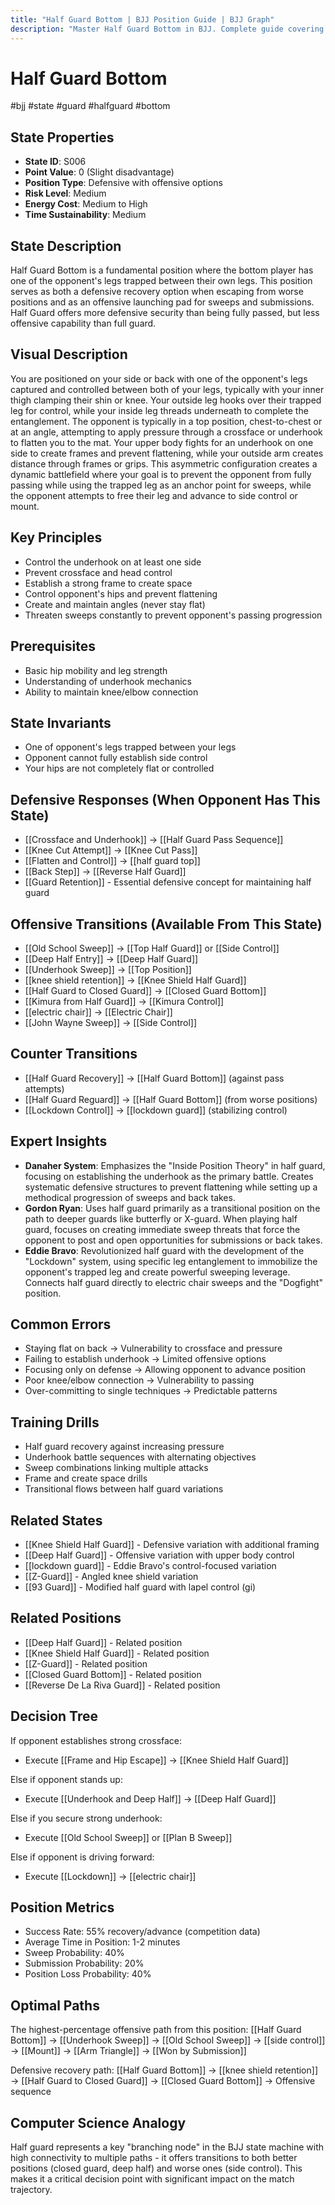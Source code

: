 ```yaml
---
title: "Half Guard Bottom | BJJ Position Guide | BJJ Graph"
description: "Master Half Guard Bottom in BJJ. Complete guide covering setup, control, escapes, and transitions. Success rate: 55%."
---
```




<!-- Schema Markup for SEO -->
<script type="application/ld+json">
{
  "@context": "https://schema.org",
  "@type": "HowTo",
  "name": "How to Use Half Guard Bottom in BJJ",
  "description": "Complete guide to executing techniques and transitions from Half Guard Bottom.",
  "step": [
    {
      "@type": "HowToStep",
      "name": "Execute Old School Sweep",
      "text": "From this position, execute Old School Sweep to transition to Top Half Guard.",
      "position": 1
    },
    {
      "@type": "HowToStep",
      "name": "Execute Deep Half Entry",
      "text": "From this position, execute Deep Half Entry to transition to Deep Half Guard.",
      "position": 2
    },
    {
      "@type": "HowToStep",
      "name": "Execute Underhook Sweep",
      "text": "From this position, execute Underhook Sweep to transition to Top Position.",
      "position": 3
    },
    {
      "@type": "HowToStep",
      "name": "Execute Knee Shield Transition",
      "text": "From this position, execute Knee Shield Transition to transition to Knee Shield Half Guard.",
      "position": 4
    },
    {
      "@type": "HowToStep",
      "name": "Execute Half Guard to Closed Guard",
      "text": "From this position, execute Half Guard to Closed Guard to transition to Closed Guard Bottom.",
      "position": 5
    },
    {
      "@type": "HowToStep",
      "name": "Execute Kimura from Half Guard",
      "text": "From this position, execute Kimura from Half Guard to transition to Kimura Control.",
      "position": 6
    }
  ],
  "tool": [
    "BJJ Gi or No-Gi attire",
    "Training partner",
    "Mat space"
  ],
  "totalTime": "PT5M"
}
</script>
<script type="application/ld+json">
{
  "@context": "https://schema.org",
  "@type": "BreadcrumbList",
  "itemListElement": [
    {
      "@type": "ListItem",
      "position": 1,
      "name": "Home",
      "item": "https://bjjgraph.com/"
    },
    {
      "@type": "ListItem",
      "position": 2,
      "name": "Positions",
      "item": "https://bjjgraph.com/positions/"
    },
    {
      "@type": "ListItem",
      "position": 3,
      "name": "Half Guard Bottom",
      "item": "https://bjjgraph.com/positions/half-guard-bottom"
    }
  ]
}
</script>



<script type="application/ld+json">
{
  "@context": "https://schema.org",
  "@type": "WebPage",
  "name": "Half Guard Bottom",
  "description": "Master Half Guard Bottom in BJJ. Complete guide covering setup, control, escapes, and transitions. Success rate: 55%.",
  "url": "https://bjjgraph.com/positions/half-guard-bottom",
  "isPartOf": {
    "@type": "WebSite",
    "name": "BJJ Graph",
    "url": "https://bjjgraph.com"
  }
}
</script>

# Half Guard Bottom
#bjj #state #guard #halfguard #bottom

## State Properties
- **State ID**: S006
- **Point Value**: 0 (Slight disadvantage)
- **Position Type**: Defensive with offensive options
- **Risk Level**: Medium
- **Energy Cost**: Medium to High
- **Time Sustainability**: Medium

## State Description
Half Guard Bottom is a fundamental position where the bottom player has one of the opponent's legs trapped between their own legs. This position serves as both a defensive recovery option when escaping from worse positions and as an offensive launching pad for sweeps and submissions. Half Guard offers more defensive security than being fully passed, but less offensive capability than full guard.

## Visual Description

You are positioned on your side or back with one of the opponent's legs captured and controlled between both of your legs, typically with your inner thigh clamping their shin or knee. Your outside leg hooks over their trapped leg for control, while your inside leg threads underneath to complete the entanglement. The opponent is typically in a top position, chest-to-chest or at an angle, attempting to apply pressure through a crossface or underhook to flatten you to the mat. Your upper body fights for an underhook on one side to create frames and prevent flattening, while your outside arm creates distance through frames or grips. This asymmetric configuration creates a dynamic battlefield where your goal is to prevent the opponent from fully passing while using the trapped leg as an anchor point for sweeps, while the opponent attempts to free their leg and advance to side control or mount.

## Key Principles
- Control the underhook on at least one side
- Prevent crossface and head control
- Establish a strong frame to create space
- Control opponent's hips and prevent flattening
- Create and maintain angles (never stay flat)
- Threaten sweeps constantly to prevent opponent's passing progression

## Prerequisites
- Basic hip mobility and leg strength
- Understanding of underhook mechanics
- Ability to maintain knee/elbow connection

## State Invariants
- One of opponent's legs trapped between your legs
- Opponent cannot fully establish side control
- Your hips are not completely flat or controlled

## Defensive Responses (When Opponent Has This State)
- [[Crossface and Underhook]] → [[Half Guard Pass Sequence]]
- [[Knee Cut Attempt]] → [[Knee Cut Pass]]
- [[Flatten and Control]] → [[half guard top]]
- [[Back Step]] → [[Reverse Half Guard]]
- [[Guard Retention]] - Essential defensive concept for maintaining half guard

## Offensive Transitions (Available From This State)
- [[Old School Sweep]] → [[Top Half Guard]] or [[Side Control]]
- [[Deep Half Entry]] → [[Deep Half Guard]]
- [[Underhook Sweep]] → [[Top Position]]
- [[knee shield retention]] → [[Knee Shield Half Guard]]
- [[Half Guard to Closed Guard]] → [[Closed Guard Bottom]]
- [[Kimura from Half Guard]] → [[Kimura Control]]
- [[electric chair]] → [[Electric Chair]]
- [[John Wayne Sweep]] → [[Side Control]]

## Counter Transitions
- [[Half Guard Recovery]] → [[Half Guard Bottom]] (against pass attempts)
- [[Half Guard Reguard]] → [[Half Guard Bottom]] (from worse positions)
- [[Lockdown Control]] → [[lockdown guard]] (stabilizing control)

## Expert Insights
- **Danaher System**: Emphasizes the "Inside Position Theory" in half guard, focusing on establishing the underhook as the primary battle. Creates systematic defensive structures to prevent flattening while setting up a methodical progression of sweeps and back takes.
- **Gordon Ryan**: Uses half guard primarily as a transitional position on the path to deeper guards like butterfly or X-guard. When playing half guard, focuses on creating immediate sweep threats that force the opponent to post and open opportunities for submissions or back takes.
- **Eddie Bravo**: Revolutionized half guard with the development of the "Lockdown" system, using specific leg entanglement to immobilize the opponent's trapped leg and create powerful sweeping leverage. Connects half guard directly to electric chair sweeps and the "Dogfight" position.

## Common Errors
- Staying flat on back → Vulnerability to crossface and pressure
- Failing to establish underhook → Limited offensive options
- Focusing only on defense → Allowing opponent to advance position
- Poor knee/elbow connection → Vulnerability to passing
- Over-committing to single techniques → Predictable patterns

## Training Drills
- Half guard recovery against increasing pressure
- Underhook battle sequences with alternating objectives
- Sweep combinations linking multiple attacks
- Frame and create space drills
- Transitional flows between half guard variations

## Related States
- [[Knee Shield Half Guard]] - Defensive variation with additional framing
- [[Deep Half Guard]] - Offensive variation with upper body control
- [[lockdown guard]] - Eddie Bravo's control-focused variation
- [[Z-Guard]] - Angled knee shield variation
- [[93 Guard]] - Modified half guard with lapel control (gi)


## Related Positions

- [[Deep Half Guard]] - Related position
- [[Knee Shield Half Guard]] - Related position
- [[Z-Guard]] - Related position
- [[Closed Guard Bottom]] - Related position
- [[Reverse De La Riva Guard]] - Related position

## Decision Tree
If opponent establishes strong crossface:
- Execute [[Frame and Hip Escape]] → [[Knee Shield Half Guard]]

Else if opponent stands up:
- Execute [[Underhook and Deep Half]] → [[Deep Half Guard]]

Else if you secure strong underhook:
- Execute [[Old School Sweep]] or [[Plan B Sweep]]

Else if opponent is driving forward:
- Execute [[Lockdown]] → [[electric chair]]

## Position Metrics
- Success Rate: 55% recovery/advance (competition data)
- Average Time in Position: 1-2 minutes
- Sweep Probability: 40%
- Submission Probability: 20%
- Position Loss Probability: 40%

## Optimal Paths
The highest-percentage offensive path from this position:
[[Half Guard Bottom]] → [[Underhook Sweep]] → [[Old School Sweep]] → [[side control]] → [[Mount]] → [[Arm Triangle]] → [[Won by Submission]]

Defensive recovery path:
[[Half Guard Bottom]] → [[knee shield retention]] → [[Half Guard to Closed Guard]] → [[Closed Guard Bottom]] → Offensive sequence

## Computer Science Analogy
Half guard represents a key "branching node" in the BJJ state machine with high connectivity to multiple paths - it offers transitions to both better positions (closed guard, deep half) and worse ones (side control). This makes it a critical decision point with significant impact on the match trajectory.
